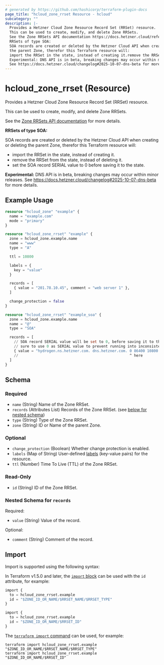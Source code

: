 ```yaml
---
# generated by https://github.com/hashicorp/terraform-plugin-docs
page_title: "hcloud_zone_rrset Resource - hcloud"
subcategory: ""
description: |-
  Provides a Hetzner Cloud Zone Resource Record Set (RRSet) resource.
  This can be used to create, modify, and delete Zone RRSets.
  See the Zone RRSets API documentation https://docs.hetzner.cloud/reference/cloud#zone-rrsets for more details.
  RRSets of type SOA:
  SOA records are created or deleted by the Hetzner Cloud API when creating or deleting
  the parent Zone, therefor this Terraform resource will:
  import the RRSet in the state, instead of creating it.remove the RRSet from the state, instead of deleting it.set the SOA record SERIAL value to 0 before saving it to the state.
  Experimental: DNS API is in beta, breaking changes may occur within minor releases.
  See https://docs.hetzner.cloud/changelog#2025-10-07-dns-beta for more details.
---
```


# hcloud_zone_rrset (Resource)

Provides a Hetzner Cloud Zone Resource Record Set (RRSet) resource.

This can be used to create, modify, and delete Zone RRSets.

See the [Zone RRSets API documentation](https://docs.hetzner.cloud/reference/cloud#zone-rrsets) for more details.

**RRSets of type SOA:**

SOA records are created or deleted by the Hetzner Cloud API when creating or deleting
the parent Zone, therefor this Terraform resource will:

- import the RRSet in the state, instead of creating it.
- remove the RRSet from the state, instead of deleting it.
- set the SOA record SERIAL value to 0 before saving it to the state.

**Experimental:** DNS API is in beta, breaking changes may occur within minor releases.
See https://docs.hetzner.cloud/changelog#2025-10-07-dns-beta for more details.

## Example Usage

```terraform
resource "hcloud_zone" "example" {
  name = "example.com"
  mode = "primary"
}

resource "hcloud_zone_rrset" "example" {
  zone = hcloud_zone.example.name
  name = "www"
  type = "A"

  ttl = 10800

  labels = {
    key = "value"
  }

  records = [
    { value = "201.78.10.45", comment = "web server 1" },
  ]

  change_protection = false
}

resource "hcloud_zone_rrset" "example_soa" {
  zone = hcloud_zone.example.name
  name = "@"
  type = "SOA"

  records = [
    // SOA record SERIAL value will be set to 0, before saving it to the state. Make
    // sure to use 0 as SERIAL value to prevent running into inconsistent state errors.
    { value = "hydrogen.ns.hetzner.com. dns.hetzner.com. 0 86400 10800 3600000 3600" }
    //                                                   ^ here
  ]
}
```

<!-- schema generated by tfplugindocs -->
## Schema

### Required

- `name` (String) Name of the Zone RRSet.
- `records` (Attributes List) Records of the Zone RRSet. (see [below for nested schema](#nestedatt--records))
- `type` (String) Type of the Zone RRSet.
- `zone` (String) ID or Name of the parent Zone.

### Optional

- `change_protection` (Boolean) Whether change protection is enabled.
- `labels` (Map of String) User-defined [labels](https://docs.hetzner.cloud/reference/cloud#labels) (key-value pairs) for the resource.
- `ttl` (Number) Time To Live (TTL) of the Zone RRSet.

### Read-Only

- `id` (String) ID of the Zone RRSet.

<a id="nestedatt--records"></a>
### Nested Schema for `records`

Required:

- `value` (String) Value of the record.

Optional:

- `comment` (String) Comment of the record.

## Import

Import is supported using the following syntax:

In Terraform v1.5.0 and later, the [`import` block](https://developer.hashicorp.com/terraform/language/import) can be used with the `id` attribute, for example:

```terraform
import {
  to = hcloud_zone_rrset.example
  id = "$ZONE_ID_OR_NAME/$RRSET_NAME/$RRSET_TYPE"
}

import {
  to = hcloud_zone_rrset.example
  id = "$ZONE_ID_OR_NAME/$RRSET_ID"
}
```

The [`terraform import` command](https://developer.hashicorp.com/terraform/cli/commands/import) can be used, for example:

```shell
terraform import hcloud_zone_rrset.example "$ZONE_ID_OR_NAME/$RRSET_NAME/$RRSET_TYPE"
terraform import hcloud_zone_rrset.example "$ZONE_ID_OR_NAME/$RRSET_ID"
```
